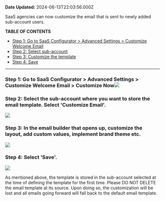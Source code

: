 **Date Updated:** 2024-06-13T22:03:56.000Z

  
SaaS agencies can now customize the email that is sent to newly added sub-account users.

  
**TABLE OF CONTENTS**

* [Step 1: Go to SaaS Configurator > Advanced Settings > Customize Welcome Email](#Step-1%3A-Go-to-SaaS-Configurator-%3E-Advanced-Settings-%3E-Customize-Welcome-Email-%3E-Customize-Now)[](#Step-2%3A-Select-the-sub-account-where-you-want-to-store-the-email-template.-Select-'Customize-Email'.)
* [Step 2: Select sub-account](#Step-2%3A-Select-the-sub-account-where-you-want-to-store-the-email-template.-Select-'Customize-Email'.)[](#Step-3%3A-In-the-email-builder-that-opens-up,-customize-the-layout,-add-custom-values,-implement-brand-theme-etc.)
* [Step 3: Customize the template](#Step-3%3A-In-the-email-builder-that-opens-up,-customize-the-layout,-add-custom-values,-implement-brand-theme-etc.)[](#Step-4%3A-Select-'Save'.)
* [Step 4: Save](#Step-4%3A-Select-'Save'.)

---

### **Step 1: Go to SaaS Configurator > Advanced Settings > Customize Welcome Email > Customize Now**![](https://s3.amazonaws.com/cdn.freshdesk.com/data/helpdesk/attachments/production/155010862009/original/SQF5cXVPTG4rv0WBzPD7TBs9RMeNJEmBPw.png?1698095677)  

### **Step 2: Select the sub-account where you want to store the email template. Select 'Customize Email'.**

**![](https://s3.amazonaws.com/cdn.freshdesk.com/data/helpdesk/attachments/production/155010862023/original/MPTW3THxwde8x6WPhdfrxfq0f_7fcmBmog.png?1698095718)**

### **Step 3: In the email builder that opens up, customize the layout, add custom values, implement brand theme etc.**

![](https://s3.amazonaws.com/cdn.freshdesk.com/data/helpdesk/attachments/production/155010862034/original/UJbnmO8pagPFSlUcUo43RHA1shW9O5G-mQ.png?1698095771)

###   

### **Step 4: Select 'Save'.**

  
**![](https://s3.amazonaws.com/cdn.freshdesk.com/data/helpdesk/attachments/production/155027049303/original/Ror13rlvAbVRrW8F5_0s44pFbzc6FKGtOw.png?1717482842)**  

  
As mentioned above, the template is stored in the sub-account selected at the time of defining the template for the first time. Please DO NOT DELETE the email template at its source. Upon doing so, the customization will be lost and all emails going forward will fall back to the default email template.
  
  
#   

###   